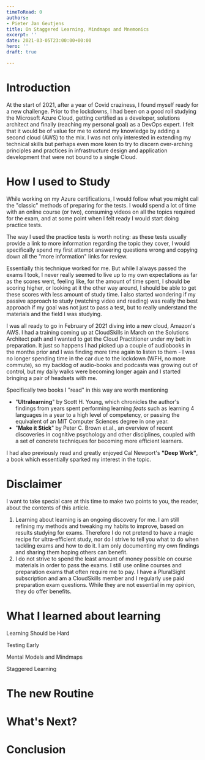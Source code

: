 ```yaml
---
timeToRead: 0
authors:
- Pieter Jan Geutjens
title: On Staggered Learning, Mindmaps and Mnemonics
excerpt: ''
date: 2021-03-05T23:00:00+00:00
hero: ''
draft: true

---
```

# Introduction

At the start of 2021, after a year of Covid craziness, I found myself ready for a new challenge. Prior to the lockdowns, I had been on a good roll studying the Microsoft Azure Cloud, getting certified as a developer, solutions architect and finally (reaching my personal goal) as a DevOps expert. I felt that it would be of value for me to extend my knowledge by adding a second cloud (AWS) to the mix. I was not only interested in extending my technical skills but perhaps even more keen to try to discern over-arching principles and practices in infrastructure design and application development that were not bound to a single Cloud.

# How I used to Study

While working on my Azure certifications, I would follow what you might call the "classic" methods of preparing for the tests. I would spend a lot of time with an online course (or two), consuming videos on all the topics required for the exam, and at some point when I felt ready I would start doing practice tests.

The way I used the practice tests is worth noting: as these tests usually provide a link to more information regarding the topic they cover, I would specifically spend my first attempt answering questions wrong and copying down all the "more information" links for review.

Essentially this technique worked for me. But while I always passed the exams I took, I never really seemed to live up to my own expectations as far as the scores went, feeling like, for the amount of time spent, I should be scoring higher, or looking at it the other way around, I should be able to get these scores with less amount of study time. I also started wondering if my passive approach to study (watching video and reading) was really the best approach if my goal was not just to pass a test, but to really understand the materials and the field I was studying.

I was all ready to go in February of 2021 diving into a new cloud, Amazon's AWS. I had a training coming up at CloudSkills in March on the Solutions Architect path and I wanted to get the Cloud Practitioner under my belt in preparation. It just so happens I had picked up a couple of audiobooks in the months prior and I was finding more time again to listen to them - I was no longer spending time in the car due to the lockdown (WFH, no more commute), so my backlog of audio-books and podcasts was growing out of control, but my daily walks were becoming longer again and I started bringing a pair of headsets with me.

Specifically two books I "read" in this way are worth mentioning

* "**Ultralearning**" by Scott H. Young, which chronicles the author's findings from years spent performing learning _feats_ such as learning 4 languages in a year to a high level of competency, or passing the equivalent of an MIT Computer Sciences degree in one year.
* "**Make it Stick**" by Peter C. Brown et.al., an overview of recent discoveries in cognitive psychology and other disciplines, coupled with a set of concrete techniques for becoming more efficient learners.

I had also previously read and greatly enjoyed Cal Newport's **"Deep Work"**, a book which essentially sparked my interest in the topic.

# Disclaimer

I want to take special care at this time to make two points to you, the reader, about the contents of this article.

1. Learning about learning is an ongoing discovery for me. I am still refining my methods and tweaking my habits to improve, based on results studying for exams. Therefore I do not pretend to have a magic recipe for ultra-efficient study, nor do I strive to tell you what to do when tackling exams and how to do it. I am only documenting my own findings and sharing them hoping others can benefit.
2. I do not strive to spend the least amount of money possible on course materials in order to pass the exams. I still use online courses and preparation exams that often require me to pay. I have a PluralSight subscription and am a CloudSkills member and I regularly use paid preparation exam questions. While they are not essential in my opinion, they do offer benefits.

# What I learned about learning

Learning Should be Hard

Testing Early

Mental Models and Mindmaps

Staggered Learning

# The new Routine

# What's Next?

# Conclusion